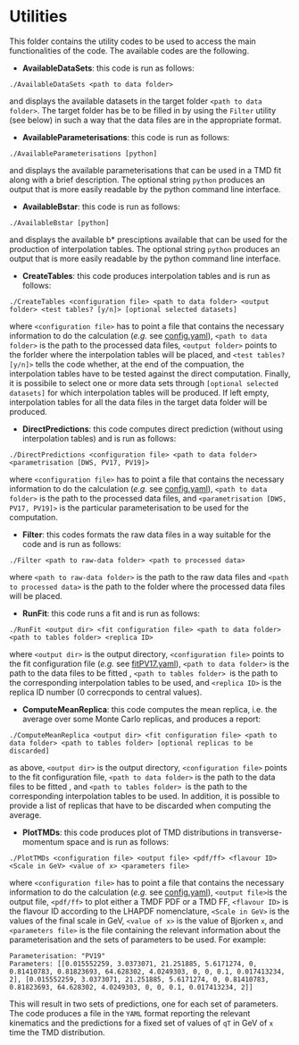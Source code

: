 # Utilities

This folder contains the utility codes to be used to access the main functionalities of the code. The available codes are
the following.

- **AvailableDataSets**: this code is run as follows:
```Shell
./AvailableDataSets <path to data folder>
```
and displays the available datasets in the target folder ```<path to data folder>```. The target folder has be to be filled in by using the ```Filter``` utility (see below) in such a way that the data files are in the appropriate format.

- **AvailableParameterisations**: this code is run as follows:
```Shell
./AvailableParameterisations [python]
```
and displays the available parameterisations that can be used in a TMD fit along with a brief description. The optional string ```python``` produces an output that is more easily readable by the python command line interface.

- **AvailableBstar**: this code is run as follows:
```Shell
./AvailableBstar [python]
```
and displays the available b* presciptions available that can be used for the production of interpolation tables. The optional string ```python``` produces an output that is more easily readable by the python command line interface.

- **CreateTables**: this code produces interpolation tables and is run as follows:
```Shell
./CreateTables <configuration file> <path to data folder> <output folder> <test tables? [y/n]> [optional selected datasets]
```
where ```<configuration file>``` has to point a file that contains the necessary information to do the calculation (*e.g.* see [config.yaml](../cards/config.yaml)), ```<path to data folder>``` is the path to the processed data files, ```<output folder>``` points to the forlder where the interpolation tables will be placed, and ```<test tables? [y/n]>``` tells the code whether, at the end of the compuation, the interpolation tables have to be tested against the direct computation. Finally, it is possibile to select one or more data sets through ```[optional selected datasets]``` for which interpolation tables will be produced. If left empty, interpolation tables for all the data files in the target data folder will be produced.

- **DirectPredictions**: this code computes direct prediction (without using interpolation tables) and is run as follows:
```Shell
./DirectPredictions <configuration file> <path to data folder> <parametrisation [DWS, PV17, PV19]>
```
where ```<configuration file>``` has to point a file that contains the necessary information to do the calculation (*e.g.* see [config.yaml](../cards/config.yaml)), ```<path to data folder>``` is the path to the processed data files, and ```<parametrisation [DWS, PV17, PV19]>``` is the particular parameterisation to be used for the computation.

- **Filter**: this codes formats the raw data files in a way suitable for the code and is run as follows:
```Shell
./Filter <path to raw-data folder> <path to processed data>
```
where ```<path to raw-data folder>``` is the path to the raw data files and ```<path to processed data>``` is the path to the folder where the processed data files will be placed.

- **RunFit**: this code runs a fit and is run as follows:
```Shell
./RunFit <output dir> <fit configuration file> <path to data folder> <path to tables folder> <replica ID>
```
where ```<output dir>``` is the output directory, ```<configuration file>``` points to the fit configuration file (*e.g.* see [fitPV17.yaml](../cards/fitPV17.yaml)), ```<path to data folder>``` is the path to the data files to be fitted , ```<path to tables folder> ```is the path to the corresponding interpolation tables to be used, and ```<replica ID>``` is the replica ID number (0 correcponds to central values).

- **ComputeMeanReplica**: this code computes the mean replica, i.e. the average over some Monte Carlo replicas, and produces a report:
```Shell
./ComputeMeanReplica <output dir> <fit configuration file> <path to data folder> <path to tables folder> [optional replicas to be discarded]
```
as above, ```<output dir>``` is the output directory, ```<configuration file>``` points to the fit configuration file, ```<path to data folder>``` is the path to the data files to be fitted , and ```<path to tables folder> ```is the path to the corresponding interpolation tables to be used. In addition, it is possible to provide a list of replicas that have to be discarded when computing the average.

- **PlotTMDs**: this code produces plot of TMD distributions in transverse-momentum space and is run as follows:
```Shell
./PlotTMDs <configuration file> <output file> <pdf/ff> <flavour ID> <Scale in GeV> <value of x> <parameters file>
```
where ```<configuration file>``` has to point a file that contains the necessary information to do the calculation (*e.g.* see [config.yaml](../cards/config.yaml)), ```<output file>```is the output file, ```<pdf/ff>``` to plot either a TMDF PDF or a TMD FF, ```<flavour ID>``` is the flavour ID according to the LHAPDF nomenclature, ```<Scale in GeV>``` is the values of the final scale in GeV,  ```<value of x>``` is the value of Bjorken ```x```, and ```<parameters file>``` is the file containing the relevant information about the parameterisation and the sets of parameters to be used. For example:
```Shell
Parameterisation: "PV19"
Parameters: [[0.015552259, 3.0373071, 21.251885, 5.6171274, 0, 0.81410783, 0.81823693, 64.628302, 4.0249303, 0, 0, 0.1, 0.017413234, 2], [0.015552259, 3.0373071, 21.251885, 5.6171274, 0, 0.81410783, 0.81823693, 64.628302, 4.0249303, 0, 0, 0.1, 0.017413234, 2]]
```
This will result in two sets of predictions, one for each set of parameters. The code produces a file in the ```YAML``` format reporting the relevant kinematics and the predictions for a fixed set of values of ```qT``` in GeV of ```x``` time the TMD distribution.
